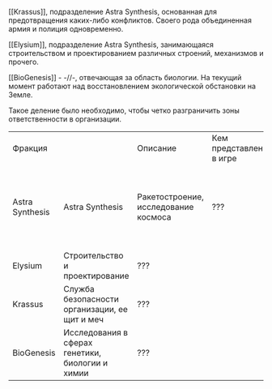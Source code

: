 [[Krassus]], подразделение Astra Synthesis, основанная для предотвращения каких-либо конфликтов. Своего рода объединенная армия и полиция одновременно.

[[Elysium]], подразделение Astra Synthesis, занимающаяся строительством и проектированием различных строений, механизмов и прочего. 

[[BioGenesis]] - -//-, отвечающая за область биологии. На текущий момент работают над восстановлением экологической обстановки на Земле.


Такое деление было необходимо, чтобы четко разграничить зоны ответственности в организации.

|  |  |  |  |  |
| ---- | ---- | ---- | ---- | ---- |
| Фракция |  | Описание | Кем представлены в игре | Цели |
| Astra Synthesis | Astra Synthesis | Ракетостроение, исследование космоса | ??? | Освоение космоса и колонизация на другие планеты. Помочь пришельцам, наладить сотрудничество. |
| Elysium | Строительство и проектирование | ??? |  |  |
| Krassus | Служба безопасности  организации, ее щит и меч | ??? |  |  |
| BioGenesis | Исследования в сферах генетики, биологии и химии | ??? |  |  |